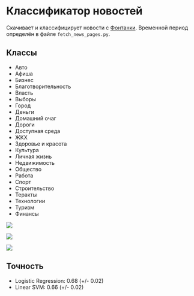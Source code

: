 Классификатор новостей
======================

Скачивает и классифицирует новости с [Фонтанки](https://www.fontanka.ru). Временной период определён в файле `fetch_news_pages.py`.

Классы
------

 - Авто
 - Афиша
 - Бизнес
 - Благотворительность
 - Власть
 - Выборы
 - Город
 - Деньги
 - Домашний очаг
 - Дороги
 - Доступная среда
 - ЖКХ
 - Здоровье и красота
 - Культура
 - Личная жизнь
 - Недвижимость
 - Общество
 - Работа
 - Спорт
 - Строительство
 - Теракты
 - Технологии
 - Туризм
 - Финансы

![](https://habrastorage.org/webt/qv/qe/mz/qvqemzk0tcptlogr_oml5chen3y.png)

![](https://habrastorage.org/webt/4b/jk/md/4bjkmdeulayaiahej1_bew0vv3g.png)

![](https://habrastorage.org/webt/6e/bo/bw/6ebobw215gnrvfiv1dcjf0wnbpk.png)

Точность
--------

- Logistic Regression: 0.68 (+/- 0.02)
- Linear SVM: 0.66 (+/- 0.02)